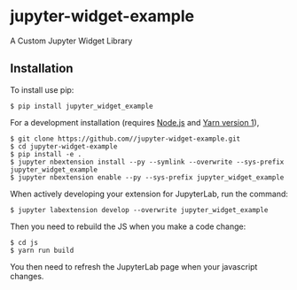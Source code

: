 # jupyter-widget-example

A Custom Jupyter Widget Library

## Installation

To install use pip:

    $ pip install jupyter_widget_example

For a development installation (requires [Node.js](https://nodejs.org) and [Yarn version 1](https://classic.yarnpkg.com/)),

    $ git clone https://github.com//jupyter-widget-example.git
    $ cd jupyter-widget-example
    $ pip install -e .
    $ jupyter nbextension install --py --symlink --overwrite --sys-prefix jupyter_widget_example
    $ jupyter nbextension enable --py --sys-prefix jupyter_widget_example

When actively developing your extension for JupyterLab, run the command:

    $ jupyter labextension develop --overwrite jupyter_widget_example

Then you need to rebuild the JS when you make a code change:

    $ cd js
    $ yarn run build

You then need to refresh the JupyterLab page when your javascript changes.
